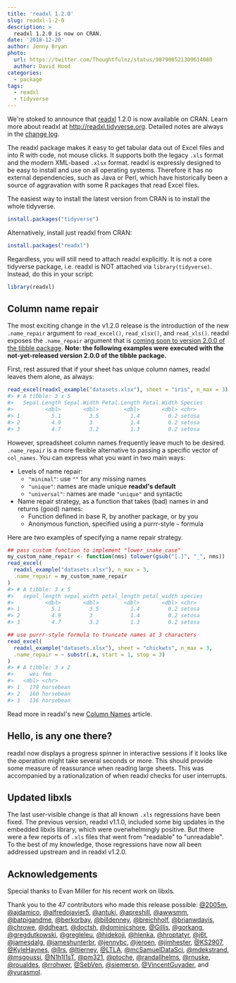 ```yaml
---
title: 'readxl 1.2.0'
slug: readxl-1-2-0
description: > 
  readxl 1.2.0 is now on CRAN.
date: '2018-12-20'
author: Jenny Bryan
photo:
  url: https://twitter.com/Thoughtfulnz/status/987900521309614080
  author: David Hood
categories:
  - package
tags:
  - readxl
  - tidyverse
---
```




We're stoked to announce that [readxl](http://readxl.tidyverse.org) 1.2.0 is now available on CRAN. Learn more about readxl at <http://readxl.tidyverse.org>. Detailed notes are always in the [change log](https://readxl.tidyverse.org/news/index.html#readxl-1-2-0).

The readxl package makes it easy to get tabular data out of Excel files and into R with code, not mouse clicks. It supports both the legacy `.xls` format and the modern XML-based `.xlsx` format. readxl is expressly designed to be easy to install and use on all operating systems. Therefore it has no external dependencies, such as Java or Perl, which have historically been a source of aggravation with some R packages that read Excel files.

The easiest way to install the latest version from CRAN is to install the whole tidyverse.


```r
install.packages("tidyverse")
```

Alternatively, install just readxl from CRAN:


```r
install.packages("readxl")
```

Regardless, you will still need to attach readxl explicitly. It is not a core tidyverse package, i.e. readxl is NOT attached via `library(tidyverse)`. Instead, do this in your script:


```r
library(readxl)
```

## Column name repair

The most exciting change in the v1.2.0 release is the introduction of the new `.name_repair` argument to `read_excel()`, `read_xlsx()`, and `read_xls()`. readxl exposes the `.name_repair` argument that is [coming soon to version 2.0.0 of the tibble package](https://www.tidyverse.org/articles/2018/11/tibble-2.0.0-pre-announce/). **Note: the following examples were executed with the not-yet-released version 2.0.0 of the tibble package.**

First, rest assured that if your sheet has unique column names, readxl leaves them alone, as always:


```r
read_excel(readxl_example("datasets.xlsx"), sheet = "iris", n_max = 3)
#> # A tibble: 3 x 5
#>   Sepal.Length Sepal.Width Petal.Length Petal.Width Species
#>          <dbl>       <dbl>        <dbl>       <dbl> <chr>  
#> 1          5.1         3.5          1.4         0.2 setosa 
#> 2          4.9         3            1.4         0.2 setosa 
#> 3          4.7         3.2          1.3         0.2 setosa
```

However, spreadsheet column names frequently leave much to be desired. `.name_repair` is a more flexible alternative to passing a specific vector of `col_names`. You can express what you want in two main ways:

  * Levels of name repair:
    - `"minimal"`: use `""` for any missing names
    - `"unique"`: names are made unique **readxl's default**
    - `"universal"`: names are made `"unique"` and syntactic
  * Name repair strategy, as a function that takes (bad) names in and returns (good) names:
    - Function defined in base R, by another package, or by you
    - Anonymous function, specified using a purrr-style `~` formula

Here are two examples of specifying a name repair strategy.


```r
## pass custom function to implement "lower_snake_case"
my_custom_name_repair <- function(nms) tolower(gsub("[.]", "_", nms))
read_excel(
  readxl_example("datasets.xlsx"), n_max = 3,
  .name_repair = my_custom_name_repair
)
#> # A tibble: 3 x 5
#>   sepal_length sepal_width petal_length petal_width species
#>          <dbl>       <dbl>        <dbl>       <dbl> <chr>  
#> 1          5.1         3.5          1.4         0.2 setosa 
#> 2          4.9         3            1.4         0.2 setosa 
#> 3          4.7         3.2          1.3         0.2 setosa

## use purrr-style formula to truncate names at 3 characters
read_excel(
  readxl_example("datasets.xlsx"), sheet = "chickwts", n_max = 3,
  .name_repair = ~ substr(.x, start = 1, stop = 3)
)
#> # A tibble: 3 x 2
#>     wei fee      
#>   <dbl> <chr>    
#> 1   179 horsebean
#> 2   160 horsebean
#> 3   136 horsebean
```

Read more in readxl's new [Column Names](https://readxl.tidyverse.org/articles/articles/column-names.html) article.

## Hello, is any one there?

readxl now displays a progress spinner in interactive sessions if it looks like the operation might take several seconds or more. This should provide some measure of reassurance when reading large sheets. This was accompanied by a rationalization of when readxl checks for user interrupts.

## Updated libxls

The last user-visible change is that all known `.xls` regressions have been fixed. The previous version, readxl v1.1.0, included some big updates in the embedded libxls library, which were overwhelmingly positive. But there were a few reports of `.xls` files that went from "readable" to "unreadable". To the best of my knowledge, those regressions have now all been addressed upstream and in readxl v1.2.0.

## Acknowledgements

Special thanks to Evan Miller for his recent work on libxls.

 Thank you to the 47 contributors who made this release possible: [&#x0040;2005m](https://github.com/2005m), [&#x0040;ajdamico](https://github.com/ajdamico), [&#x0040;alfredojavier5](https://github.com/alfredojavier5), [&#x0040;antuki](https://github.com/antuki), [&#x0040;apreshill](https://github.com/apreshill), [&#x0040;awwsmm](https://github.com/awwsmm), [&#x0040;batpigandme](https://github.com/batpigandme), [&#x0040;berkorbay](https://github.com/berkorbay), [&#x0040;billdenney](https://github.com/billdenney), [&#x0040;breichholf](https://github.com/breichholf), [&#x0040;brianwdavis](https://github.com/brianwdavis), [&#x0040;chrowe](https://github.com/chrowe), [&#x0040;ddheart](https://github.com/ddheart), [&#x0040;doctsh](https://github.com/doctsh), [&#x0040;dominicshore](https://github.com/dominicshore), [&#x0040;Gillis](https://github.com/Gillis), [&#x0040;gorkang](https://github.com/gorkang), [&#x0040;gregdutkowski](https://github.com/gregdutkowski), [&#x0040;gregleleu](https://github.com/gregleleu), [&#x0040;hidekoji](https://github.com/hidekoji), [&#x0040;hlenka](https://github.com/hlenka), [&#x0040;hroptatyr](https://github.com/hroptatyr), [&#x0040;j6t](https://github.com/j6t), [&#x0040;jamesdalg](https://github.com/jamesdalg), [&#x0040;jameshunterbr](https://github.com/jameshunterbr), [&#x0040;jennybc](https://github.com/jennybc), [&#x0040;jeroen](https://github.com/jeroen), [&#x0040;jimhester](https://github.com/jimhester), [&#x0040;KS2907](https://github.com/KS2907), [&#x0040;KyleHaynes](https://github.com/KyleHaynes), [&#x0040;llrs](https://github.com/llrs), [&#x0040;ltierney](https://github.com/ltierney), [&#x0040;LTLA](https://github.com/LTLA), [&#x0040;mcSamuelDataSci](https://github.com/mcSamuelDataSci), [&#x0040;mdekstrand](https://github.com/mdekstrand), [&#x0040;msgoussi](https://github.com/msgoussi), [&#x0040;N1h1l1sT](https://github.com/N1h1l1sT), [&#x0040;pm321](https://github.com/pm321), [&#x0040;ptoche](https://github.com/ptoche), [&#x0040;randallhelms](https://github.com/randallhelms), [&#x0040;rnuske](https://github.com/rnuske), [&#x0040;roualdes](https://github.com/roualdes), [&#x0040;rrohwer](https://github.com/rrohwer), [&#x0040;SebVen](https://github.com/SebVen), [&#x0040;siemersn](https://github.com/siemersn), [&#x0040;VincentGuyader](https://github.com/VincentGuyader), and [&#x0040;yurasmol](https://github.com/yurasmol).
